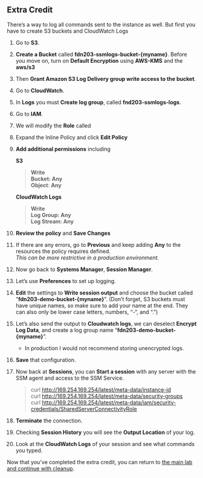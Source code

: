 ## Extra Credit

There’s a way to log all commands sent to the instance as well. But first you have to create S3 buckets and CloudWatch Logs

1.    Go to **S3**.
2.    **Create a Bucket** called **fdn203-ssmlogs-bucket-{myname}**. Before you move on, turn on **Default Encryption** using **AWS-KMS** and the **aws/s3**
3.    Then **Grant Amazon S3 Log Delivery group write access to the bucket**.
4.    Go to **CloudWatch**.
5.    In **Logs** you must **Create log group**, called **fnd203-ssmlogs-logs**.
6.    Go to **IAM**.
7.    We will modify the **Role** called
8.    Expand the Inline Policy and click **Edit Policy**
9.    **Add additional permissions** including

         **S3**  
         >    **Write**  
         >    **Bucket: Any**  
         >    **Object**: **Any**  

         **CloudWatch Logs**  
         >    **Write**  
         >    **Log Group: Any**  
         >    **Log Stream: Any**  
10.    **Review the policy** and **Save Changes**
11.    If there are any errors, go to **Previous** and keep adding **Any** to the resources the policy requires defined.  
_This can be more restrictive in a production environment._
12.    Now go back to **Systems Manager**, **Session Manager**.
13.    Let’s use **Preferences** to set up logging.
14.    **Edit** the settings to **Write session output** and choose the bucket called “**fdn203-demo-bucket-{myname}**”. (Don’t forget, S3 buckets must have unique names, so make sure to add your name at the end. They can also only be lower case letters, numbers, “-“, and “.”)
15.    Let’s also send the output to **Cloudwatch logs**, we can deselect **Encrypt Log Data**, and create a log group name “**fdn203-demo-bucket-{myname}**”.
         * In production I would not recommend storing unencrypted logs.
16.    **Save** that configuration.
17.    Now back at **Sessions**, you can **Start a session** with any server with the SSM agent and access to the SSM Service.
        >  curl http://169.254.169.254/latest/meta-data/instance-id  
        >  curl http://169.254.169.254/latest/meta-data/security-groups  
        >  curl http://169.254.169.254/latest/meta-data/iam/security-credentials/SharedServerConnectivityRole  
18.    **Terminate** the connection.
19.    Checking **Session History** you will see the **Output Location** of your log.
20.    Look at the **CloudWatch Logs** of your session and see what commands you typed.

Now that you've completed the extra credit, you can return to [the main lab and continue with cleanup](./README.md).
